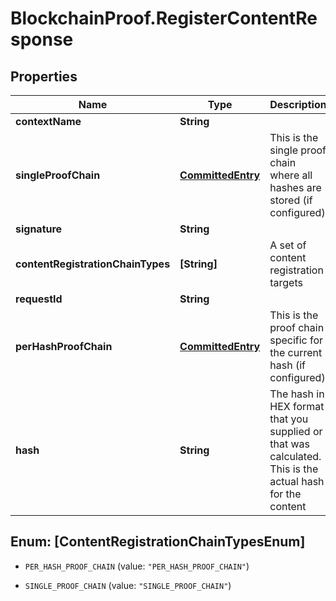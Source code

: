 # BlockchainProof.RegisterContentResponse

## Properties
Name | Type | Description | Notes
------------ | ------------- | ------------- | -------------
**contextName** | **String** |  | 
**singleProofChain** | [**CommittedEntry**](CommittedEntry.md) | This is the single proof chain where all hashes are stored (if configured) | [optional] 
**signature** | **String** |  | [optional] 
**contentRegistrationChainTypes** | **[String]** | A set of content registration targets | [optional] 
**requestId** | **String** |  | [optional] 
**perHashProofChain** | [**CommittedEntry**](CommittedEntry.md) | This is the proof chain specific for the current hash (if configured) | [optional] 
**hash** | **String** | The hash in HEX format that you supplied or that was calculated. This is the actual hash for the content | [optional] 


<a name="[ContentRegistrationChainTypesEnum]"></a>
## Enum: [ContentRegistrationChainTypesEnum]


* `PER_HASH_PROOF_CHAIN` (value: `"PER_HASH_PROOF_CHAIN"`)

* `SINGLE_PROOF_CHAIN` (value: `"SINGLE_PROOF_CHAIN"`)




